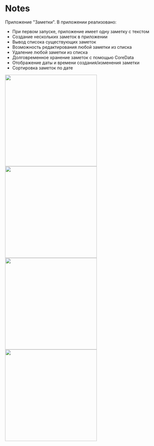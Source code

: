 # Notes

Приложение "Заметки". В приложении реализовано:
- При первом запуске, приложение имеет одну заметку с текстом
- Создание нескольких заметок в приложении
- Вывод списока существующих заметок
- Возможность редактирования любой заметки из списка
- Удаление любой заметки из списка
- Долговременное хранение заметок с помощью CoreData
- Отображение даты и времени создания/изменения заметки
- Сортировка заметок по дате

<img src="https://user-images.githubusercontent.com/91836127/152701924-e818328d-f252-4a52-9c36-4c3caf7a2597.png" width="300" /> <img src="https://user-images.githubusercontent.com/91836127/152702029-812bb407-8813-4f44-9e93-6a1b7b12fa96.png" width="300" />
<img src="https://user-images.githubusercontent.com/91836127/152701935-ad3d9a69-f41d-46ac-b6cb-9e9bee9e2b2b.png" width="300" /> <img src="https://user-images.githubusercontent.com/91836127/152701939-0398df64-e5a5-4cb0-a090-6d1fad150afc.png" width="300" />
